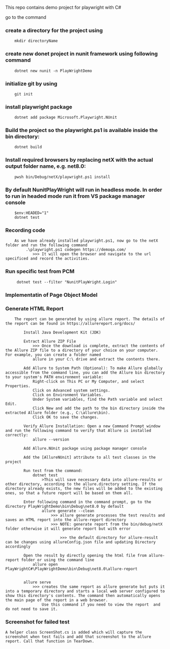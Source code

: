 This repo contains demo project for playwright with C#

go to the command 

### create a directory for the project using
		mkdir directoryName

### create new donet project in nunit framework using following command
		dotnet new nunit -n PlayWrightDemo

### initialize git by using
		git init

### install playwright package
		dotnet add package Microsoft.Playwright.NUnit

### Build the project so the playwright.ps1 is available inside the bin directory:
		dotnet build

### Install required browsers by replacing netX with the actual output folder name, e.g. net8.0:
		pwsh bin/Debug/netX/playwright.ps1 install

### By default NunitPlayWright will run in headless mode. In order to run in headed mode run it from VS package manager console
		$env:HEADED="1"
		dotnet test

### Recording code
		As we have already installed playwright.ps1, now go to the netX folder and run the following command
			 .\playwright.ps1 codegen https://demoqa.com/
				>>> It will open the browser and navigate to the url specificed and record the activities.

### Run specific test from PCM
		 dotnet test --filter "NunitPlayWright.Login"

### Implementatin of Page Object Model

### Generate HTML Report
		The report can be generated by using allure report. The details of the report can be found in https://allurereport.org/docs/ 

			Install Java Development Kit (JDK)

			Extract Allure ZIP File
				>>> Once the download is complete, extract the contents of the Allure ZIP file to a directory of your choice on your computer. For example, you can create a folder named
				allure in your C:\ drive and extract the contents there.

			Add Allure to System Path (Optional): To make Allure globally accessible from the command line, you can add the Allure bin directory to your system's PATH environment variable:
				Right-click on This PC or My Computer, and select Properties.
				Click on Advanced system settings.
				Click on Environment Variables.
				Under System variables, find the Path variable and select Edit.
				Click New and add the path to the bin directory inside the extracted Allure folder (e.g., C:\allure\bin).
				Click OK to save the changes.

			Verify Allure Installation: Open a new Command Prompt window and run the following command to verify that Allure is installed correctly:
				allure --version

			Add Allure.NUnit package using package manager console

			Add the [AllureNUnit] attribute to all test classes in the project

			Run test from the command:
				dotnet test
					>This will save necessary data into allure-results or other directory, according to the allure.directory setting. If the directory already exists, the new files will be added to the existing ones, so that a future report will be based on them all.
			
			Enter following command in the command prompt, go to the directory PlayWrightDemo\bin\Debug\net8.0 by default
					allure generate --clean
						>>> allure generate processes the test results and saves an HTML report into the allure-report directory
						>>> NOTE: generate report from the bin/debug/netX folder otherwise it will generate report but with error

							>>> the default directory for allure-result can be changes using allureConfig.json file and updating Directory accordingly
			
			Open the result by directly opening the html file from allure-report folder or using the command line
				allure open PlayWrightC#\PlayWrightDemo\bin\Debug\net8.0\allure-report
				

			allure serve
				>>> creates the same report as allure generate but puts it into a temporary directory and starts a local web server configured to show this directory's contents. The command then automatically opens the main page of the report in a web browser.
					Use this command if you need to view the report  and do not need to save it.

### Screenshot for failed test
	A helper class ScreenShot.cs is added which will capture the screenshot when test fails and add that screenshot to the allure report. Call that function in TearDown.
